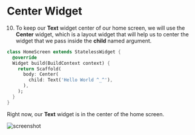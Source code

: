 # Center Widget



10. To keep our **Text** widget center of our home screen, we will use the **Center** widget, which is a layout widget that will help us to center the widget that we pass inside the **child** named argument.

```dart
class HomeScreen extends StatelessWidget {
  @override
  Widget build(BuildContext context) {
    return Scaffold(
      body: Center(
        child: Text('Hello World ^_^'),
      ),
    );
  }
}
```





Right now, our **Text** widget is in the center of the home screen.


![screenshot](https://lh6.googleusercontent.com/5COK5Fohnffrja6KfROwIHtUZm6BG5UmUHiZViwt_-zIWbZ7DqyjZAbk1lKWWl-MqUjnLPtS1GuBi118B9ZJO7bFJG68oIFUQw6_l_GhpYGdy1xGWawKn5VVNj8DYDGXZf1d9vSV)
